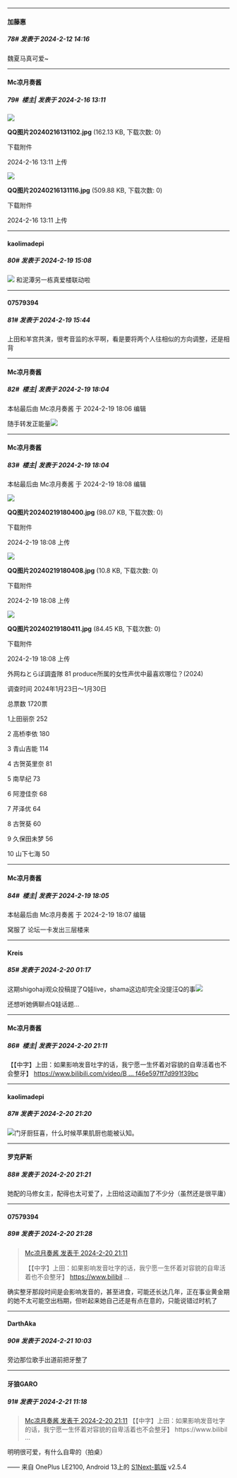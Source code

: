 
*****

####  加藤惠  
##### 78#       发表于 2024-2-12 14:16

魏夏马真可爱~

*****

####  Mc凉月奏酱  
##### 79#         楼主| 发表于 2024-2-16 13:11

<img src="https://img.saraba1st.com/forum/202402/16/131129nghgdw1wunslyys1.jpg" referrerpolicy="no-referrer">

<strong>QQ图片20240216131102.jpg</strong> (162.13 KB, 下载次数: 0)

下载附件

2024-2-16 13:11 上传

<img src="https://img.saraba1st.com/forum/202402/16/131130v925quf5tm822l5r.jpg" referrerpolicy="no-referrer">

<strong>QQ图片20240216131116.jpg</strong> (509.88 KB, 下载次数: 0)

下载附件

2024-2-16 13:11 上传

*****

####  kaolimadepi  
##### 80#       发表于 2024-2-19 15:08

<img src="https://p.sda1.dev/15/d786ca7703711090e6cc10544a8d0883/CMP_20240219150734812.jpg" referrerpolicy="no-referrer">
和泥潭另一栋真爱楼联动啦


*****

####  07579394  
##### 81#       发表于 2024-2-19 15:44

上田和羊宫共演，很考音监的水平啊，看是要将两个人往相似的方向调整，还是相背


*****

####  Mc凉月奏酱  
##### 82#         楼主| 发表于 2024-2-19 18:04

 本帖最后由 Mc凉月奏酱 于 2024-2-19 18:06 编辑 

随手转发正能量<img src="https://static.saraba1st.com/image/smiley/face2017/037.png" referrerpolicy="no-referrer">

*****

####  Mc凉月奏酱  
##### 83#         楼主| 发表于 2024-2-19 18:04

 本帖最后由 Mc凉月奏酱 于 2024-2-19 18:08 编辑 

<img src="https://img.saraba1st.com/forum/202402/19/180820degkke7bdk7191ek.jpg" referrerpolicy="no-referrer">

<strong>QQ图片20240219180400.jpg</strong> (98.07 KB, 下载次数: 0)

下载附件

2024-2-19 18:08 上传

<img src="https://img.saraba1st.com/forum/202402/19/180820pkbkw6qk2klo5bwo.jpg" referrerpolicy="no-referrer">

<strong>QQ图片20240219180408.jpg</strong> (10.8 KB, 下载次数: 0)

下载附件

2024-2-19 18:08 上传

<img src="https://img.saraba1st.com/forum/202402/19/180821weag0evxeaqrkuv0.jpg" referrerpolicy="no-referrer">

<strong>QQ图片20240219180411.jpg</strong> (84.45 KB, 下载次数: 0)

下载附件

2024-2-19 18:08 上传

外网ねとらぼ調査隊 81 produce所属的女性声优中最喜欢哪位？(2024)

调查时间 2024年1月23日～1月30日

总票数 1720票

1上田丽奈 252

2 高桥李依 180

3 青山吉能 114

4 古贺英里奈 81

5 南早纪 73

6 阿澄佳奈 68

7 芹泽优 64

8 古贺葵 60

9 久保田未梦 56

10 山下七海 50

*****

####  Mc凉月奏酱  
##### 84#         楼主| 发表于 2024-2-19 18:05

 本帖最后由 Mc凉月奏酱 于 2024-2-19 18:07 编辑 

窝服了 论坛一卡发出三层楼来


*****

####  Kreis  
##### 85#       发表于 2024-2-20 01:17

这期shigohaji观众投稿提了Q娃live，shama这边却完全没提汪Q的事<img src="https://static.saraba1st.com/image/smiley/face2017/025.png" referrerpolicy="no-referrer">

还想听她俩聊点Q娃话题...


*****

####  Mc凉月奏酱  
##### 86#         楼主| 发表于 2024-2-20 21:11

【【中字】上田：如果影响发音吐字的话，我宁愿一生怀着对容貌的自卑活着也不会整牙】 [https://www.bilibili.com/video/B ... f46e597ff7d991f39bc](https://www.bilibili.com/video/BV1aj421D7vj/?share_source=copy_web&amp;vd_source=c07a6922667a8f46e597ff7d991f39bc)


*****

####  kaolimadepi  
##### 87#       发表于 2024-2-20 21:20

<img src="https://static.saraba1st.com/image/smiley/face2017/037.png" referrerpolicy="no-referrer">门牙厨狂喜，什么时候苹果肌厨也能被认知。

*****

####  罗克萨斯  
##### 88#       发表于 2024-2-20 21:21

她配的马修女主，配得也太可爱了，上田给这动画加了不少分（虽然还是很平庸）


*****

####  07579394  
##### 89#       发表于 2024-2-20 21:28

<blockquote><a href="httphttps://bbs.saraba1st.com/2b/forum.php?mod=redirect&amp;goto=findpost&amp;pid=64013852&amp;ptid=2168293" target="_blank">Mc凉月奏酱 发表于 2024-2-20 21:11</a>

【【中字】上田：如果影响发音吐字的话，我宁愿一生怀着对容貌的自卑活着也不会整牙】 https://www.bilibil ...</blockquote>
确实整牙那段时间是会影响发音的，甚至进食，可能还长达几年，正在事业黄金期的她不太可能空出档期，但听起来她自己还是有点在意的，只能说错过时机了


*****

####  DarthAka  
##### 90#       发表于 2024-2-21 10:03

旁边那位歌手出道前把牙整了


*****

####  牙狼GARO  
##### 91#       发表于 2024-2-21 11:18

<blockquote><a href="httphttps://bbs.saraba1st.com/2b/forum.php?mod=redirect&amp;goto=findpost&amp;pid=64013852&amp;ptid=2168293" target="_blank">Mc凉月奏酱 发表于 2024-2-20 21:11</a>
【【中字】上田：如果影响发音吐字的话，我宁愿一生怀着对容貌的自卑活着也不会整牙】 https://www.bilibil ...</blockquote>
明明很可爱，有什么自卑的（拍桌）

—— 来自 OnePlus LE2100, Android 13上的 [S1Next-鹅版](https://github.com/ykrank/S1-Next/releases) v2.5.4

